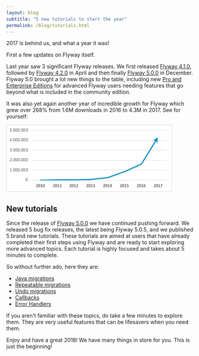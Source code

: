 ```yaml
---
layout: blog
subtitle: "5 new tutorials to start the year"
permalink: /blog/tutorials.html
---
```

2017 is behind us, and what a year it was!
 
First a few updates on Flyway itself. 

Last year saw 3 significant Flyway releases.
We first released [Flyway 4.1.0](/blog/flyway-4.1.0), 
followed by [Flyway 4.2.0](/blog/flyway-4.2.0) in April and then finally [Flyway 5.0.0](/blog/flyway-5.0.0) 
in December. Flyway 5.0 brought a lot new things to the table, including new [Pro and Enterprise Editions](/download)
for advanced Flyway users needing features that go beyond what is included in the community edition.

It was also yet again another year of incredible growth for Flyway which grew over 268% from
1.6M downloads in 2016 to 4.3M in 2017. See for yourself:

![Flyway downloads](/assets/downloads-2017.png)

## New tutorials

Since the release of [Flyway 5.0.0](/blog/flyway-5.0.0) we have continued pushing forward. We released 5 bug fix
releases, the latest being Flyway 5.0.5, 
and we published 5 brand new tutorials. These tutorials are aimed at users that have already completed their first steps
using Flyway and are ready to start exploring more advanced topics. Each tutorial is highly focused and takes
about 5 minutes to complete.

So without further ado, here they are:
- [Java migrations](/getstarted/java)
- [Repeatable migrations](/getstarted/repeatable)
- [Undo migrations](/getstarted/undo)
- [Callbacks](/getstarted/callbacks)
- [Error Handlers](/getstarted/errorhandlers)

If you aren't familiar with these topics, do take a few minutes to explore them. They are very useful features that can
be lifesavers when you need them.

Enjoy and have a great 2018! We have many things in store for you. This is just the beginning!
